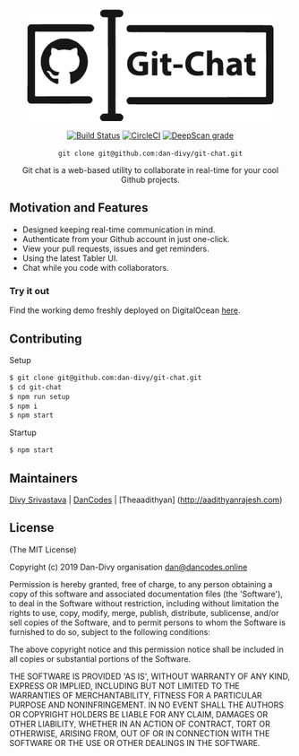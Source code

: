 <p align="center"><img src="./src/public/img/logo-black.png" style="height:200px;" /></p>

<p align="center">
  <a href="https://www.codacy.com?utm_source=github.com&amp;utm_medium=referral&amp;utm_content=MayorChano/NodeJS&amp;utm_campaign=Badge_Grade"><img src="https://api.codacy.com/project/badge/Grade/15025ce27628484fbe0ced9c837811ca" alt="Build Status"></a>
  <a href="https://circleci.com/gh/dan-divy/git-chat"><img src="https://circleci.com/gh/dan-divy/git-chat.svg?style=svg" alt="CircleCI"></a>
  <a href="https://deepscan.io/dashboard#view=project&tid=4302&pid=6070&bid=48585"><img src="https://deepscan.io/api/teams/4302/projects/6070/branches/48585/badge/grade.svg" alt="DeepScan grade"></a>
</p>

<p align="center"><code>git clone git@github.com:dan-divy/git-chat.git</code></p>
<p align="center">Git chat is a web-based utility to collaborate in real-time for your cool Github projects.</p>

## Motivation and Features

- Designed keeping real-time communication in mind.
- Authenticate from your Github account in just one-click.
- View your pull requests, issues and get reminders.
- Using the latest Tabler UI.
- Chat while you code with collaborators.

### Try it out

Find the working demo freshly deployed on DigitalOcean [here](https://git-chat.dancodes.online).

## Contributing

Setup

```bash
$ git clone git@github.com:dan-divy/git-chat.git
$ cd git-chat
$ npm run setup
$ npm i
$ npm start
```

Startup

```bash
$ npm start
```

## Maintainers

[Divy Srivastava](https://divy.work/) | [DanCodes](https://dancodes.online) | [Theaadithyan] (http://aadithyanrajesh.com)

## License

(The MIT License)

Copyright (c) 2019 Dan-Divy organisation <dan@dancodes.online>

Permission is hereby granted, free of charge, to any person obtaining
a copy of this software and associated documentation files (the
'Software'), to deal in the Software without restriction, including
without limitation the rights to use, copy, modify, merge, publish,
distribute, sublicense, and/or sell copies of the Software, and to
permit persons to whom the Software is furnished to do so, subject to
the following conditions:

The above copyright notice and this permission notice shall be
included in all copies or substantial portions of the Software.

THE SOFTWARE IS PROVIDED 'AS IS', WITHOUT WARRANTY OF ANY KIND,
EXPRESS OR IMPLIED, INCLUDING BUT NOT LIMITED TO THE WARRANTIES OF
MERCHANTABILITY, FITNESS FOR A PARTICULAR PURPOSE AND NONINFRINGEMENT.
IN NO EVENT SHALL THE AUTHORS OR COPYRIGHT HOLDERS BE LIABLE FOR ANY
CLAIM, DAMAGES OR OTHER LIABILITY, WHETHER IN AN ACTION OF CONTRACT,
TORT OR OTHERWISE, ARISING FROM, OUT OF OR IN CONNECTION WITH THE
SOFTWARE OR THE USE OR OTHER DEALINGS IN THE SOFTWARE.
